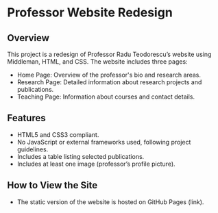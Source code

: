 # Professor Website Redesign

## Overview
This project is a redesign of Professor Radu Teodorescu’s website using Middleman, HTML, and CSS. The website includes three pages:
- Home Page: Overview of the professor's bio and research areas.
- Research Page: Detailed information about research projects and publications.
- Teaching Page: Information about courses and contact details.

## Features
- HTML5 and CSS3 compliant.
- No JavaScript or external frameworks used, following project guidelines.
- Includes a table listing selected publications.
- Includes at least one image (professor’s profile picture).

## How to View the Site
- The static version of the website is hosted on GitHub Pages (link).

